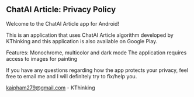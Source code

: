 ## ChatAI Article: Privacy Policy

Welcome to the ChatAI Article app for Android!

This is an application that uses ChatAI Article algorithm developed by KThinking and this application is also available on Google Play.

Features: Monochrome, multicolor and dark mode
The application requires access to images for painting

If you have any questions regarding how the app protects your privacy, feel free to email me and I will definitely try to fix/help you.

kaipham279@gmail.com - KThinking
